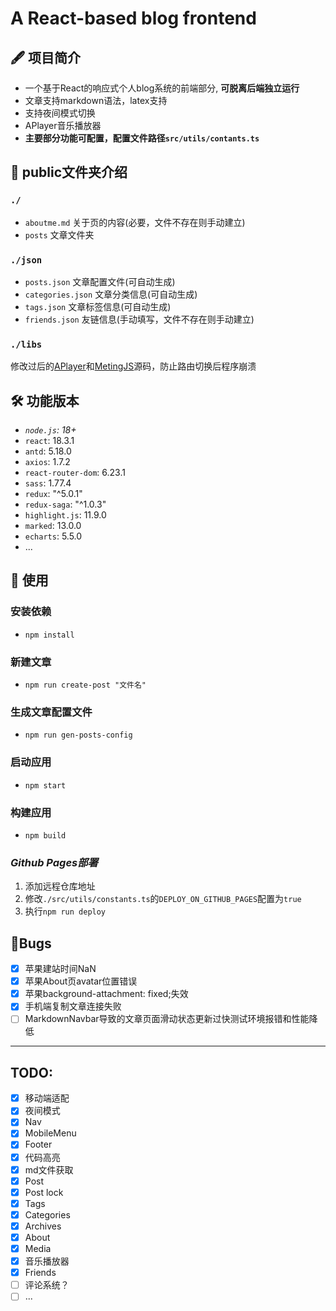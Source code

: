 # **A React-based blog frontend**

## 🖋️ 项目简介

- 一个基于React的响应式个人blog系统的前端部分, **可脱离后端独立运行**
- 文章支持markdown语法，latex支持
- 支持夜间模式切换
- APlayer音乐播放器
- **主要部分功能可配置，配置文件路径`src/utils/contants.ts`**

## 📁 public文件夹介绍
### `./`
- `aboutme.md` 关于页的内容(必要，文件不存在则手动建立)
- `posts` 文章文件夹
### `./json`
- `posts.json` 文章配置文件(可自动生成)
- `categories.json`  文章分类信息(可自动生成)
- `tags.json`  文章标签信息(可自动生成)
- `friends.json` 友链信息(手动填写，文件不存在则手动建立)
### `./libs`
修改过后的[APlayer](https://github.com/rRemix/APlayer)和[MetingJS](https://github.com/metowolf/MetingJS)源码，防止路由切换后程序崩溃

## 🛠️ 功能版本

- *`node.js`: 18+*
- `react`: 18.3.1
- `antd`: 5.18.0
- `axios`: 1.7.2
- `react-router-dom`: 6.23.1
- `sass`: 1.77.4
- `redux`: "^5.0.1"
- `redux-saga`: "^1.0.3"
- `highlight.js`: 11.9.0
- `marked`: 13.0.0
- `echarts`: 5.5.0
- ...

## 🔑 使用
### 安装依赖
- `npm install`
### 新建文章
- `npm run create-post "文件名"`
### 生成文章配置文件
- `npm run gen-posts-config`
### 启动应用
- `npm start`
### 构建应用
- `npm build`

### *Github Pages部署*
1. 添加远程仓库地址
2. 修改`./src/utils/constants.ts`的`DEPLOY_ON_GITHUB_PAGES`配置为`true`
3. 执行`npm run deploy`

## 🐞Bugs
- [x] 苹果建站时间NaN
- [x] 苹果About页avatar位置错误
- [x] 苹果background-attachment: fixed;失效
- [x] 手机端复制文章连接失败
- [ ] MarkdownNavbar导致的文章页面滑动状态更新过快测试环境报错和性能降低

---
## TODO:
- [x] 移动端适配
- [x] 夜间模式
- [x] Nav
- [x] MobileMenu
- [x] Footer
- [x] 代码高亮
- [x] md文件获取
- [x] Post
- [x] Post lock
- [x] Tags
- [x] Categories
- [x] Archives
- [x] About
- [x] Media
- [x] 音乐播放器
- [x] Friends
- [ ] 评论系统？
- [ ] ...